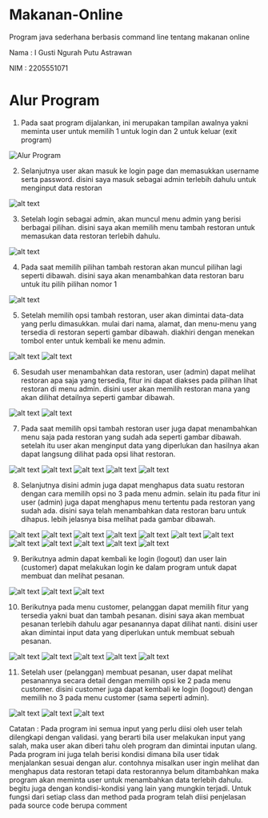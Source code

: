 # Makanan-Online
Program java sederhana berbasis command line tentang makanan online

Nama : I Gusti Ngurah Putu Astrawan

NIM  : 2205551071

# Alur Program

1. Pada saat program dijalankan, ini merupakan tampilan awalnya yakni meminta user untuk memilih 1 untuk login dan 2 untuk keluar (exit program)
   
![Alur Program](https://github.com/WahtuAstrawan/Makanan-Online/blob/master/Dokumentasi%20Alur/Screenshot%20(568).png?raw=true)

2. Selanjutnya user akan masuk ke login page dan memasukkan username serta password. disini saya masuk sebagai admin terlebih dahulu untuk menginput data restoran

![alt text](https://github.com/WahtuAstrawan/Makanan-Online/blob/master/Dokumentasi%20Alur/Screenshot%20(569).png?raw=true)

3. Setelah login sebagai admin, akan muncul menu admin yang berisi berbagai pilihan. disini saya akan memilih menu tambah restoran untuk memasukan data restoran terlebih dahulu.

![alt text](https://github.com/WahtuAstrawan/Makanan-Online/blob/master/Dokumentasi%20Alur/Screenshot%20(505).png?raw=true)

4. Pada saat memilih pilihan tambah restoran akan muncul pilihan lagi seperti dibawah. disini saya akan menambahkan data restoran baru untuk itu pilih pilihan nomor 1

![alt text](https://github.com/WahtuAstrawan/Makanan-Online/blob/master/Dokumentasi%20Alur/Screenshot%20(506).png?raw=true)

5. Setelah memilih opsi tambah restoran, user akan dimintai data-data yang perlu dimasukkan. mulai dari nama, alamat, dan menu-menu yang tersedia di restoran seperti gambar dibawah. diakhiri dengan menekan tombol enter untuk kembali ke menu admin.

![alt text](https://github.com/WahtuAstrawan/Makanan-Online/blob/master/Dokumentasi%20Alur/Screenshot%20(514).png?raw=true)
![alt text](https://github.com/WahtuAstrawan/Makanan-Online/blob/master/Dokumentasi%20Alur/Screenshot%20(515).png?raw=true)

6. Sesudah user menambahkan data restoran, user (admin) dapat melihat restoran apa saja yang tersedia, fitur ini dapat diakses pada pilihan lihat restoran di menu admin. disini user akan memilih restoran mana yang akan dilihat detailnya seperti gambar dibawah.

![alt text](https://github.com/WahtuAstrawan/Makanan-Online/blob/master/Dokumentasi%20Alur/Screenshot%20(517).png?raw=true)
![alt text](https://github.com/WahtuAstrawan/Makanan-Online/blob/master/Dokumentasi%20Alur/Screenshot%20(518).png?raw=true)

7. Pada saat memilih opsi tambah restoran user juga dapat menambahkan menu saja pada restoran yang sudah ada seperti gambar dibawah. setelah itu user akan menginput data yang diperlukan dan hasilnya akan dapat langsung dilihat pada opsi lihat restoran.

![alt text](https://github.com/WahtuAstrawan/Makanan-Online/blob/master/Dokumentasi%20Alur/Screenshot%20(520).png?raw=true)
![alt text](https://github.com/WahtuAstrawan/Makanan-Online/blob/master/Dokumentasi%20Alur/Screenshot%20(521).png?raw=true)
![alt text](https://github.com/WahtuAstrawan/Makanan-Online/blob/master/Dokumentasi%20Alur/Screenshot%20(522).png?raw=true)
![alt text](https://github.com/WahtuAstrawan/Makanan-Online/blob/master/Dokumentasi%20Alur/Screenshot%20(526).png?raw=true)
![alt text](https://github.com/WahtuAstrawan/Makanan-Online/blob/master/Dokumentasi%20Alur/Screenshot%20(527).png?raw=true)

8. Selanjutnya disini admin juga dapat menghapus data suatu restoran dengan cara memilih opsi no 3 pada menu admin. selain itu pada fitur ini user (admin) juga dapat menghapus menu tertentu pada restoran yang sudah ada. disini saya telah menambahkan data restoran baru untuk dihapus. lebih jelasnya bisa melihat pada gambar dibawah.

![alt text](https://github.com/WahtuAstrawan/Makanan-Online/blob/master/Dokumentasi%20Alur/Screenshot%20(528).png?raw=true)
![alt text](https://github.com/WahtuAstrawan/Makanan-Online/blob/master/Dokumentasi%20Alur/Screenshot%20(529).png?raw=true)
![alt text](https://github.com/WahtuAstrawan/Makanan-Online/blob/master/Dokumentasi%20Alur/Screenshot%20(530).png?raw=true)
![alt text](https://github.com/WahtuAstrawan/Makanan-Online/blob/master/Dokumentasi%20Alur/Screenshot%20(531).png?raw=true)
![alt text](https://github.com/WahtuAstrawan/Makanan-Online/blob/master/Dokumentasi%20Alur/Screenshot%20(533).png?raw=true)
![alt text](https://github.com/WahtuAstrawan/Makanan-Online/blob/master/Dokumentasi%20Alur/Screenshot%20(534).png?raw=true)
![alt text](https://github.com/WahtuAstrawan/Makanan-Online/blob/master/Dokumentasi%20Alur/Screenshot%20(535).png?raw=true)
![alt text](https://github.com/WahtuAstrawan/Makanan-Online/blob/master/Dokumentasi%20Alur/Screenshot%20(537).png?raw=true)
![alt text](https://github.com/WahtuAstrawan/Makanan-Online/blob/master/Dokumentasi%20Alur/Screenshot%20(539).png?raw=true)
![alt text](https://github.com/WahtuAstrawan/Makanan-Online/blob/master/Dokumentasi%20Alur/Screenshot%20(540).png?raw=true)
![alt text](https://github.com/WahtuAstrawan/Makanan-Online/blob/master/Dokumentasi%20Alur/Screenshot%20(543).png?raw=true)
![alt text](https://github.com/WahtuAstrawan/Makanan-Online/blob/master/Dokumentasi%20Alur/Screenshot%20(545).png?raw=true)

9. Berikutnya admin dapat kembali ke login (logout) dan user lain (customer) dapat melakukan login ke dalam program untuk dapat membuat dan melihat pesanan.

![alt text](https://github.com/WahtuAstrawan/Makanan-Online/blob/master/Dokumentasi%20Alur/Screenshot%20(546).png?raw=true)
![alt text](https://github.com/WahtuAstrawan/Makanan-Online/blob/master/Dokumentasi%20Alur/Screenshot%20(568).png?raw=true)
![alt text](https://github.com/WahtuAstrawan/Makanan-Online/blob/master/Dokumentasi%20Alur/Screenshot%20(548).png?raw=true)

10. Berikutnya pada menu customer, pelanggan dapat memilih fitur yang tersedia yakni buat dan tambah pesanan. disini saya akan membuat pesanan terlebih dahulu agar pesanannya dapat dilihat nanti. disini user akan dimintai input data yang diperlukan untuk membuat sebuah pesanan.

![alt text](https://github.com/WahtuAstrawan/Makanan-Online/blob/master/Dokumentasi%20Alur/Screenshot%20(551).png?raw=true)
![alt text](https://github.com/WahtuAstrawan/Makanan-Online/blob/master/Dokumentasi%20Alur/Screenshot%20(552).png?raw=true)
![alt text](https://github.com/WahtuAstrawan/Makanan-Online/blob/master/Dokumentasi%20Alur/Screenshot%20(556).png?raw=true)
![alt text](https://github.com/WahtuAstrawan/Makanan-Online/blob/master/Dokumentasi%20Alur/Screenshot%20(562).png?raw=true)
![alt text](https://github.com/WahtuAstrawan/Makanan-Online/blob/master/Dokumentasi%20Alur/Screenshot%20(564).png?raw=true)

11. Setelah user (pelanggan) membuat pesanan, user dapat melihat pesanannya secara detail dengan memilih opsi ke 2 pada menu customer. disini customer juga dapat kembali ke login (logout) dengan memilih no 3 pada menu customer (sama seperti admin).

![alt text](https://github.com/WahtuAstrawan/Makanan-Online/blob/master/Dokumentasi%20Alur/Screenshot%20(565).png?raw=true)
![alt text](https://github.com/WahtuAstrawan/Makanan-Online/blob/master/Dokumentasi%20Alur/Screenshot%20(566).png?raw=true)
![alt text](https://github.com/WahtuAstrawan/Makanan-Online/blob/master/Dokumentasi%20Alur/Screenshot%20(567).png?raw=true)

Catatan : Pada program ini semua input yang perlu diisi oleh user telah dilengkapi dengan validasi. yang berarti bila user melakukan input yang salah, maka user akan diberi tahu oleh program dan dimintai inputan ulang. Pada program ini juga telah berisi kondisi dimana bila user tidak menjalankan sesuai dengan alur. contohnya misalkan user ingin melihat dan menghapus data restoran tetapi data restorannya belum ditambahkan maka program akan meminta user untuk menambahkan data terlebih dahulu. begitu juga dengan kondisi-kondisi yang lain yang mungkin terjadi. Untuk fungsi dari setiap class dan method pada program telah diisi penjelasan pada source code berupa comment
